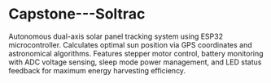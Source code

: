 # Capstone---Soltrac
Autonomous dual-axis solar panel tracking system using ESP32 microcontroller. Calculates optimal sun position via GPS coordinates and astronomical algorithms. Features stepper motor control, battery monitoring with ADC voltage sensing, sleep mode power management, and LED status feedback for maximum energy harvesting efficiency.
